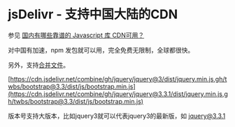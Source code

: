 # jsDelivr - 支持中国大陆的CDN
参见 [国内有哪些靠谱的 Javascript 库 CDN可用？](https://www.zhihu.com/question/20227463)

对中国有加速，npm 发包就可以用，完全免费无限制，全球都很快。

另外，支持[合并文件](https://www.jsdelivr.com/features)。

[https://cdn.jsdelivr.net/combine/gh/jquery/jquery@3/dist/jquery.min.js,gh/twbs/bootstrap@3.3/dist/js/bootstrap.min.js](https://cdn.jsdelivr.net/combine/gh/jquery/jquery@3.3.1/dist/jquery.min.js,gh/twbs/bootstrap@3.3/dist/js/bootstrap.min.js)

版本号支持大版本，比如jquery3就可以代表jquery3的最新版，如 [jquery@3.3.1](https://cdn.jsdelivr.net/combine/gh/jquery/jquery@3.3.1/dist/jquery.min.js,gh/twbs/bootstrap@3.3/dist/js/bootstrap.min.js)